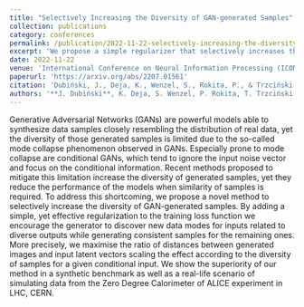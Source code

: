 ```yaml
---
title: "Selectively Increasing the Diversity of GAN-generated Samples"
collection: publications
category: conferences
permalink: /publication/2022-11-22-selectively-increasing-the-diversity-of-gan-generated-samples
excerpt: 'We propose a simple regularizer that selectively increases the diversity of GAN outputs where variety is desired,'
date: 2022-11-22
venue: 'International Conference on Neural Information Processing (ICONIP)'
paperurl: 'https://arxiv.org/abs/2207.01561'
citation: 'Dubiński, J., Deja, K., Wenzel, S., Rokita, P., & Trzciński, T. (2022). "Selectively Increasing the Diversity of GAN-generated Samples." In ICONIP 2022 (pp. 260–270).'
authors: '**J. Dubiński**, K. Deja, S. Wenzel, P. Rokita, T. Trzciński'
---
```

Generative Adversarial Networks (GANs) are powerful models able to synthesize data samples closely resembling the distribution of real data, yet the diversity of those generated samples is limited due to the so-called mode collapse phenomenon observed in GANs. Especially prone to mode collapse are conditional GANs, which tend to ignore the input noise vector and focus on the conditional information. Recent methods proposed to mitigate this limitation increase the diversity of generated samples, yet they reduce the performance of the models when similarity of samples is required. To address this shortcoming, we propose a novel method to selectively increase the diversity of GAN-generated samples. By adding a simple, yet effective regularization to the training loss function we encourage the generator to discover new data modes for inputs related to diverse outputs while generating consistent samples for the remaining ones. More precisely, we maximise the ratio of distances between generated images and input latent vectors scaling the effect according to the diversity of samples for a given conditional input. We show the superiority of our method in a synthetic benchmark as well as a real-life scenario of simulating data from the Zero Degree Calorimeter of ALICE experiment in LHC, CERN.

